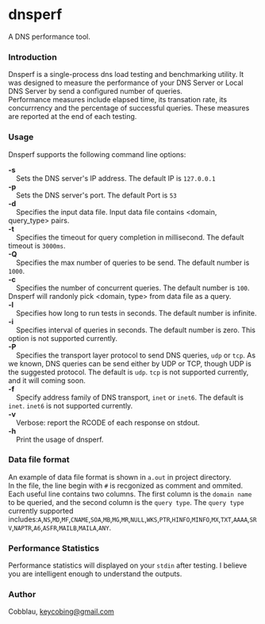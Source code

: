 dnsperf
======
A DNS performance tool.

### Introduction
Dnsperf is a single-process dns load testing and benchmarking utility. It was designed to measure the performance of your
DNS Server or Local DNS Server by send a configured number of queries.  
Performance measures include elapsed time, its transation rate, its concurrrency and the percentage of successful queries.
These measures are reported at the end of each testing.

### Usage
Dnsperf supports the following command line options:  

**-s**  
&nbsp;&nbsp;&nbsp;&nbsp;Sets the DNS server's IP address. The default IP is `127.0.0.1`   
**-p**  
&nbsp;&nbsp;&nbsp;&nbsp;Sets the DNS server's port. The default Port is `53`   
**-d**   
&nbsp;&nbsp;&nbsp;&nbsp;Specifies the input data file. Input data file contains <domain, query_type> pairs.  
**-t**  
&nbsp;&nbsp;&nbsp;&nbsp;Specifies the timeout for query completion in millisecond. The default timeout is `3000ms`.  
**-Q**  
&nbsp;&nbsp;&nbsp;&nbsp;Specifies the max number of queries to be send. The default number is `1000`.  
**-c**  
&nbsp;&nbsp;&nbsp;&nbsp;Specifies the number of concurrent queries. The default number is `100`. Dnsperf will randonly pick <domain, type> from data file as a query.  
**-l**  
&nbsp;&nbsp;&nbsp;&nbsp;Specifies how long to run tests in seconds. The default number is infinite.  
**-i**  
&nbsp;&nbsp;&nbsp;&nbsp;Specifies interval of queries in seconds. The default number is zero. This option is not supported currently.  
**-P**  
&nbsp;&nbsp;&nbsp;&nbsp;Specifies the transport layer protocol to send DNS queries, `udp` or `tcp`. As we known, DNS queries can be send either by UDP or TCP, though UDP is the suggested protocol. The default is `udp`. `tcp` is not supported currently, and it will coming soon.  
**-f**  
&nbsp;&nbsp;&nbsp;&nbsp;Specify address family of DNS transport, `inet` or `inet6`. The default is `inet`. `inet6` is not supported currently.  
**-v**  
&nbsp;&nbsp;&nbsp;&nbsp;Verbose: report the RCODE of each response on stdout.  
**-h**  
&nbsp;&nbsp;&nbsp;&nbsp;Print the usage of dnsperf.  

### Data file format  
An example of data file format is shown in `a.out` in project directory.  
In the file, the line begin with `#` is recgonized as comment and ommited. Each useful line contains two columns. The first column is the `domain name` to be queried, and the second column is the `query type`. The `query type` currently supported includes:`A`,`NS`,`MD`,`MF`,`CNAME`,`SOA`,`MB`,`MG`,`MR`,`NULL`,`WKS`,`PTR`,`HINFO`,`MINFO`,`MX`,`TXT`,`AAAA`,`SRV`,`NAPTR`,`A6`,`ASFR`,`MAILB`,`MAILA`,`ANY`.

### Performance Statistics  
Performance statistics will displayed on your `stdin` after testing. I believe you are intelligent enough to understand the outputs.  

### Author
Cobblau, <keycobing@gmail.com>

